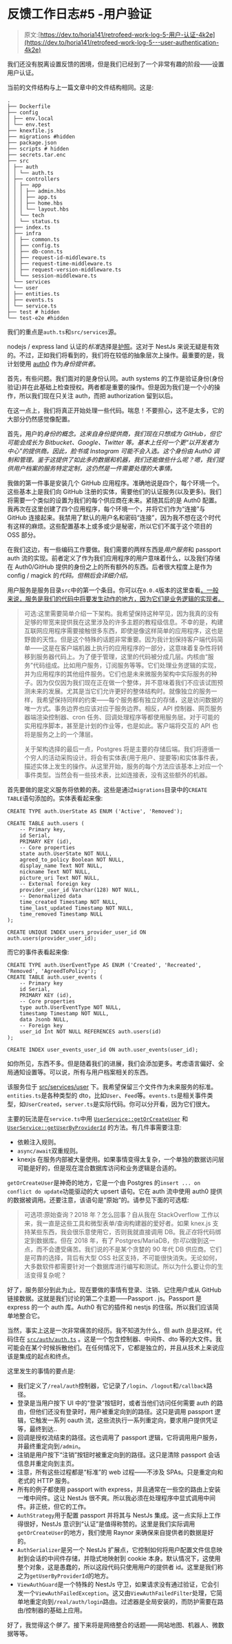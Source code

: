 # 反馈工作日志#5 -用户验证

> 原文:[https://dev.to/horia141/retrofeed-work-log-5-用户-认证-4k2e](https://dev.to/horia141/retrofeed-work-log-5---user-authentication-4k2e)

我们还没有脱离设置反馈的困境，但是我们已经到了一个非常有趣的阶段——设置用户认证。

当前的文件结构与上一篇文章中的文件结构相同。这是:

```
.
├── Dockerfile
├── config
│ ├── env.local
│ └── env.test
├── knexfile.js
├── migrations #hidden
├── package.json
├── scripts # hidden
├── secrets.tar.enc
├── src
│ ├── auth
│ │ └── auth.ts
│ ├── controllers
│ │ ├── app
│ │ │ ├── admin.hbs
│ │ │ ├── app.ts
│ │ │ ├── home.hbs
│ │ │ └── layout.hbs
│ │ └── tech
│ │ └── status.ts
│ ├── index.ts
│ ├── infra
│ │ ├── common.ts
│ │ ├── config.ts
│ │ ├── db-conn.ts
│ │ ├── request-id-middleware.ts
│ │ ├── request-time-middleware.ts
│ │ ├── request-version-middleware.ts
│ │ └── session-middleware.ts
│ └── services
│ └── user
│ ├── entities.ts
│ ├── events.ts
│ └── service.ts
├── test # hidden
└── test-e2e #hidden 
```

我们的重点是`auth.ts`和`src/services`源。

nodejs / express land 认证的*标准*选择是[护照](http://www.passportjs.org/)。这对于 NestJs 来说无疑是有效的。不过，正如我们将看到的，我们将在较低的抽象层次上操作。最重要的是，我计划使用 [auth0](https://auth0.com/) 作为*身份提供者*。

首先，有些问题。我们面对的是身份认同。auth systems 的工作是验证身份(身份验证)并在此基础上检查授权。两者都是重要的操作。但是因为我们是一个小的操作，所以我们现在只关注 auth，而把 authorization 留到以后。

在这一点上，我们将真正开始处理一些代码。喘息！不要担心，这不是太多，它的大部分仍然感觉像配置。

首先，用户的*身份的概念。这来自身份提供商，我们现在只想成为 GitHub，但它可能会成长为 Bitbucket、Google、Twitter 等。基本上任何一个更“以开发者为中心”的提供商。因此，脸书或 Instagram 可能不会入选。这个身份由 Auth0 调制和管理。鉴于这提供了如此多的数据和机器，我们还能做些什么呢？嗯，我们提供用户档案的服务特定定制，这仍然是一件需要处理的大事情。*

我做的第一件事是安装几个 GitHub 应用程序。准确地说是四个，每个环境一个。这些基本上是我们向 GitHub 注册的实体，需要他们的认证服务(以及更多)。我们将需要一个类似的设置为我们的每个供应商在未来。紧随其后的是 Auth0 配置。我再次在这里创建了四个应用程序，每个环境一个，并将它们作为“连接”与 GitHub 连接起来。我禁用了默认的用户名和密码“连接”，因为我不想在这个时代有这样的麻烦。这些配置基本上或多或少是秘密，所以它们不属于这个项目的 OSS 部分。

在我们这边，有一些编码工作要做。我们需要的两样东西是*用户服务*和 passport auth 流的实现。前者定义了作为我们应用程序的用户意味着什么，以及我们存储在 Auth0/GitHub 提供的身份之上的所有额外的东西。后者很大程度上是作为 config / magick 的*代码。但稍后会详细介绍。*

用户服务是服务目录`src`中的第一个条目。你可以在`0.0.4`版本的这里查看[。一般来说，服务是我们的代码中将要发生动作的地方，因为它们是业务逻辑的实现者。](https://github.com/horia141/retrofeed/blob/v0.0.4/src/services/user/service.ts)

> 可选:这里需要简单介绍一下架构。我希望保持这种罕见，因为我真的没有足够的带宽来提供我在这里涉及的许多主题的教程级信息。不幸的是，构建互联网应用程序需要接触很多东西，即使是像这样简单的应用程序，这也是野兽的天性。但是这个特殊的话题非常重要。因为我计划保持客户端代码简单——这是在客户端机器上执行的应用程序的一部分，这意味着复杂性将转移到服务器代码上。为了便于管理，这里的代码被分成几层。内核由“服务”代码组成。比如用户服务，订阅服务等等。它们处理业务逻辑的实现，并为应用程序的其他组件服务。它们也是未来微服务架构中实际服务的种子。因为仅仅因为我们现在正在做一个整体，并不意味着我们不应该试图预测未来的发展。尤其是当它们允许更好的整体结构时。就像独立的服务一样，我希望保持同样的约束——每个服务都有独立的存储，这是访问数据的唯一方式。事务边界也应该对应于服务边界。相反，API 控制器、网页服务器端渲染控制器、cron 任务、回调处理程序等都使用服务层。对于可能的实用程序脚本，甚至是计划的作业等，也是如此。客户端将交互的 API 也将是服务之上的一个薄层。
> 
> 关于架构选择的最后一点，Postgres 将是主要的存储后端。我们将遵循一个穷人的活动采购设计。将会有实体表(用于用户、提要等)和实体事件表，描述实体上发生的操作。从这里开始，服务的每个方法应该基本上对应一个事件类型。当然会有一些技术表，比如连接表，没有这些额外的机器。

首先要做的是定义服务将依赖的表。这些是通过`migrations`目录中的`CREATE TABLE`语句添加的。实体表看起来像:

```
CREATE TYPE auth.UserState AS ENUM ('Active', 'Removed');

CREATE TABLE auth.users (
    -- Primary key,
    id Serial,
    PRIMARY KEY (id),
    -- Core properties
    state auth.UserState NOT NULL,
    agreed_to_policy Boolean NOT NULL,
    display_name Text NOT NULL,
    nickname Text NOT NULL,
    picture_uri Text NOT NULL,
    -- External foreign key
    provider_user_id Varchar(128) NOT NULL,
    -- Denormalized data
    time_created Timestamp NOT NULL,
    time_last_updated Timestamp NOT NULL,
    time_removed Timestamp NULL
);

CREATE UNIQUE INDEX users_provider_user_id ON auth.users(provider_user_id); 
```

而它的事件表看起来像:

```
CREATE TYPE auth.UserEventType AS ENUM ('Created', 'Recreated', 'Removed', 'AgreedToPolicy');
CREATE TABLE auth.user_events (
    -- Primary key
    id Serial,
    PRIMARY KEY (id),
    -- Core properties
    type auth.UserEventType NOT NULL,
    timestamp Timestamp NOT NULL,
    data Jsonb NULL,
    -- Foreign key
    user_id Int NOT NULL REFERENCES auth.users(id)
);

CREATE INDEX user_events_user_id ON auth.user_events(user_id); 
```

如你所见，东西不多。但是随着我们的进展，我们会添加更多。考虑语言偏好、全局通知设置等。可以说，所有与用户档案相关的东西。

该服务位于 [src/services/user](https://github.com/horia141/retrofeed/tree/v0.0.4/src/services/user) 下。我希望保留三个文件作为未来服务的标准。`entities.ts`是各种类型的 dto，比如`User`、`Feed`等。`events.ts`是相关事件类型，如`UserCreated`，`server.ts`是实际代码。你可以分开看，因为它们很大。

主要的玩法是在`service.ts`中用 [`UserService::getOrCreateUser`](https://github.com/horia141/retrofeed/blob/v0.0.4/src/services/user/service.ts#L41) 和 [`UserService::getUserByProviderId`](https://github.com/horia141/retrofeed/blob/v0.0.4/src/services/user/service.ts#L142) 的方法。有几件事需要注意:

*   依赖注入规则。
*   `async/await`双重规则。
*   knexjs 在服务内部被大量使用。如果事情变得太复杂，一个单独的数据访问层可能是好的，但是现在混合数据库访问和业务逻辑是合适的。

`getOrCreateUser`是神奇的地方，它是一个由 Postgres 的`insert ... on conflict do update`功能驱动的大 upsert 语句。它在 auth 流中使用 auth0 提供的数据被调用。还要注意，该语句是“原始”的。请参见下面的可选框:

> 可选项:原始查询？2018 年？怎么回事？自从我在 StackOverflow 工作以来，我一直是这些工具和微型表单/查询构建器的爱好者。如果 knex.js 支持某些东西，我会很乐意使用它，否则我就直接调用 DB。我*正在*将代码绑定到数据库。但在 2018 年，有了 Postgres/MariaDB，你*可以*做到这一点，而不会遭受痛苦。我们说的不是某个贪婪的 90 年代 DB 供应商。它们是可靠的选择，背后有大型 OSS 社区支持，不可能很快消失。无论如何，大多数软件都需要针对一个数据库进行编写和测试。所以为什么要让你的生活变得复杂呢？

好了，服务部分到此为止。现在要做的事情有登录、注销、记住用户或从 GitHub 链接数据。这就是我们讨论的第二个主题——Passport . js。Passport 是 express 的一个 auth 库。Auth0 有它的插件和 nestjs 的住宿。所以我们应该简单地整合它。

当然，事实上这是一次非常痛苦的经历。我不知道为什么，但 auth 总是这样。代码住在 [`src/auth/auth.ts`](https://github.com/horia141/retrofeed/blob/v0.0.4/src/auth/auth.ts) 。这是一个包含控制器、中间件、dto 等的大文件。我可能会在某个时候拆散他们。在任何情况下，它都是独立的，并且从技术上来说应该是集成的起点和终点。

这里发生的事情的要点是:

*   我们定义了`/real/auth`控制器，它记录了`/login`、`/logout`和`/callback`路径。
*   登录是当用户按下 UI 中的“登录”按钮时，或者当他们访问任何需要 auth 的路由，但他们还没有登录时，用户被重定向到的路径。这只是调用 passport 逻辑，它触发一系列 oauth 流，这些流执行一系列重定向，要求用户提供凭证等，最终到达..
*   回调是授权流结束的路径。这也调用了 passport 逻辑，它将调用用户服务，并最终重定向到`/admin`。
*   注销是用户按下“注销”按钮时被重定向到的路径。这只是清除 passport 会话信息并重定向到主页。
*   注意，所有这些过程都是“标准”的 web 过程——不涉及 SPAs。只是重定向和老式的 HTTP 服务。
*   所有的例子都使用 passport with express，并且通常在一些空的路由上安装一堆中间件。这让 NestJs 很不爽。所以我必须在处理程序中显式调用中间件。非正统，但它的工作。
*   `AuthStrategy`用于配置 passport 并将其与 NestJs 集成。这一点实际上工作得很好，NestJs 意识到“认证”是值得称赞的。这里是我们实际调用`getOrCreateUser`的地方，我们使用 Raynor 来确保来自提供者的数据是好的。
*   `AuthSerializer`是另一个 NestJs 扩展点，它控制如何将用户配置文件信息映射到会话的中间件存储，并隐式地映射到 cookie 本身。默认情况下，这使用整个对象，这是愚蠢的，所以这段代码只使用用户的提供者 id。这里是我们称之为`getUserByProviderId`的地方。
*   `ViewAuthGuard`是一个特殊的 NestJs 守卫，如果请求没有通过验证，它会引发一个`ViewAuthFailedException`。这又由`ViewAuthFailedFilter`处理，它简单地重定向到`/real/auth/login`路由。过滤器是全局安装的，而防护需要在路由/控制器的基础上应用。

好了，我觉得这个*够了*。接下来将是网络整合的话题——网站地图、机器人、微数据等等。